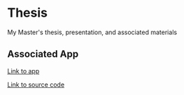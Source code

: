 # Thesis
 My Master's thesis, presentation, and associated materials

## Associated App

[Link to app](https://zachpeagler.github.io/tomato-inoculant-app/)

[Link to source code](https://github.com/zachpeagler/tomato-inoculant-app)
